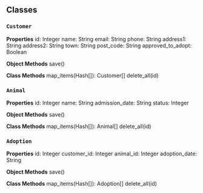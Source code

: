 ## Classes


### `Customer`

**Properties**
id: Integer
name: String
email: String
phone: String
address1: String
address2: String
town: String
post_code: String
approved_to_adopt: Boolean

**Object Methods**
save()

**Class Methods**
map_items(Hash[]): Customer[]
delete_all(id)


### `Animal`

**Properties**
id: Integer
name: String
admission_date: String
status: Integer

**Object Methods**
save()

**Class Methods**
map_items(Hash[]): Animal[]
delete_all(id)

### `Adoption`

**Properties**
id: Integer
customer_id: Integer
animal_id: Integer
adoption_date: String

**Object Methods**
save()

**Class Methods**
map_items(Hash[]): Adoption[]
delete_all(id)